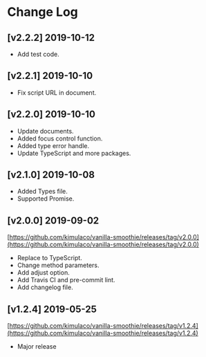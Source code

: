 # Change Log

## [v2.2.2] 2019-10-12

- Add test code.

## [v2.2.1] 2019-10-10

- Fix script URL in document.

## [v2.2.0] 2019-10-10

- Update documents.
- Added focus control function.
- Added type error handle.
- Update TypeScript and more packages.

## [v2.1.0] 2019-10-08

- Added Types file.
- Supported Promise.

## [v2.0.0] 2019-09-02

[https://github.com/kimulaco/vanilla-smoothie/releases/tag/v2.0.0](https://github.com/kimulaco/vanilla-smoothie/releases/tag/v2.0.0)

- Replace to TypeScript.
- Change method parameters.
- Add adjust option.
- Add Travis CI and pre-commit lint.
- Add changelog file.

## [v1.2.4] 2019-05-25

[https://github.com/kimulaco/vanilla-smoothie/releases/tag/v1.2.4](https://github.com/kimulaco/vanilla-smoothie/releases/tag/v1.2.4)

- Major release
